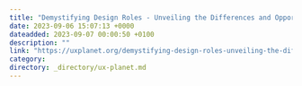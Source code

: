 ```yaml
---
title: "Demystifying Design Roles - Unveiling the Differences and Opportunities"
date: 2023-09-06 15:07:13 +0000
dateadded: 2023-09-07 00:00:50 +0100
description: ""
link: "https://uxplanet.org/demystifying-design-roles-unveiling-the-differences-and-opportunities-22ee1145f956?source=rss----819cc2aaeee0---4"
category:
directory: _directory/ux-planet.md
---
```


